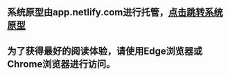 ## 系统原型由app.netlify.com进行托管，[点击跳转系统原型](https://bituml.netlify.app)  
## 为了获得最好的阅读体验，请使用Edge浏览器或Chrome浏览器进行访问。
